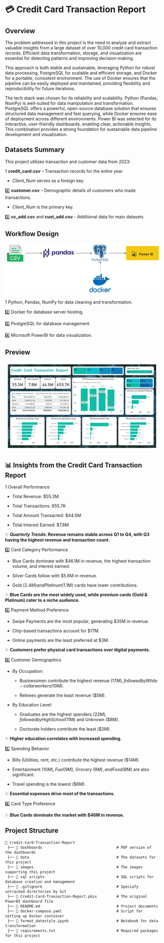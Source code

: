 # 💳 Credit Card Transaction Report

## Overview

The problem addressed in this project is the need to analyze and extract valuable insights from a large dataset of over 10,000 credit card transaction records. Efficient data transformation, storage, and visualization are essential for detecting patterns and improving decision-making.

This approach is both stable and sustainable, leveraging Python for robust data processing, PostgreSQL for scalable and efficient storage, and Docker for a portable, consistent environment. The use of Docker ensures that the pipeline can be easily deployed and maintained, providing flexibility and reproducibility for future iterations.

The tech stack was chosen for its reliability and scalability. Python (Pandas, NumPy) is well-suited for data manipulation and transformation. PostgreSQL offers a powerful, open-source database solution that ensures structured data management and fast querying, while Docker ensures ease of deployment across different environments. Power BI was selected for its interactive, user-friendly dashboards, enabling clear, actionable insights. This combination provides a strong foundation for sustainable data pipeline development and visualization.

## Datasets Summary

This project utilizes transaction and customer data from 2023:

1️ **credit_card.csv** – Transaction records for the entire year.

- *Client_Num* serves as a foreign key.

2️⃣ **customer.csv** – Demographic details of customers who made transactions.

- *Client_Num* is the primary key.

3️⃣ **cc_add.csv** and **cust_add.csv** - Additional data for main datasets

## Workflow Design

![Diagram](images/CC-Report-Diagram.png)

1️ Python, Pandas, NumPy for data cleaning and transformation.

2️⃣ Docker for database server hosting.

3️⃣ PostgreSQL for database management.

4️⃣ Microsoft PowerBI for data visualization.

## Preview

![Dashboard Screenshot](images/Credit_Card_Transactions_Report.jpg)

## 📊 Insights from the Credit Card Transaction Report

1️ Overall Performance

- Total Revenue: $55.3M

- Total Transactions: 655.7K

- Total Amount Transacted: $44.5M

- Total Interest Earned: $7.8M

✨ ***Quarterly Trends*: Revenue remains stable across Q1 to Q4, with Q3 having the highest revenue and transaction count.**


2️⃣ Card Category Performance

- Blue Cards dominate with $46.1M in revenue, the highest transaction volume, and interest earned.

- Silver Cards follow with $5.6M in revenue.

- Gold ($2.4M) and Platinum ($1.1M) cards have lower contributions.

✨ **Blue Cards are the most widely used, while premium cards (Gold & Platinum) cater to a niche audience.**


3️⃣ Payment Method Preference

- Swipe Payments are the most popular, generating $35M in revenue.
  
- Chip-based transactions account for $17M.
  
- Online payments are the least preferred at $3M.
  
✨ **Customers prefer physical card transactions over digital payments.**


4️⃣ Customer Demographics

- By Occupation:
  
  - Businessmen contribute the highest revenue ($17M), followed by White-collar workers ($10M).
  
  - Retirees generate the least revenue ($5M).

- By Education Level:

  - Graduates are the highest spenders ($22M), followed by High School ($11M) and Unknown ($8M).

  - Doctorate holders contribute the least ($2M).

✨ **Higher education correlates with increased spending.**


5️⃣ Spending Behavior

- Bills (Utilities, rent, etc.) contribute the highest revenue ($14M).

- Entertainment ($10M), Fuel ($9M), Grocery ($9M), and Food ($8M) are also significant.

- Travel spending is the lowest ($6M).

✨ **Essential expenses drive most of the transactions.**


6️⃣ Card Type Preference

✨ **Blue Cards dominate the market with $46M in revenue.**

## Project Structure

```
📂 Credit-Card-Transaction-Report
 ├── 📂 dashboards                                  # PDF version of the dashboards
 ├── 📂 data                                        # The datasets for this project
 ├── 📂 images                                      # The images supporting this project 
 ├── 📂 sql srcipts                                 # SQL scripts for database creation and management
 ├── 📜 .gitignore                                  # Speciafy untracked directories by Git
 ├── 📜 Credit-Card-Transaction-Report.pbix         # The original PowerBI dashboard file
 ├── 📜 README.md                                   # Project documents
 ├── 📜 docker-compose.yaml                         # Script for setting up Docker container
 ├── 📜 format_datestyle.ipynb                      # Notebook for data transformation
 ├── 📜 requirements.txt                            # Required packages for this project
```
